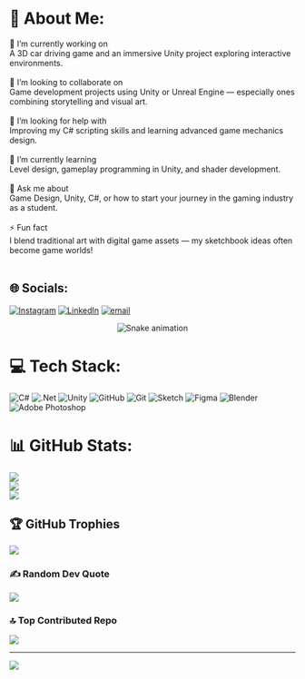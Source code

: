 # 💫 About Me:
🧠 I’m currently working on<br>A 3D car driving game and an immersive Unity project exploring interactive environments.<br><br>🤝 I’m looking to collaborate on<br>Game development projects using Unity or Unreal Engine — especially ones combining storytelling and visual art.<br><br>💛 I’m looking for help with<br>Improving my C# scripting skills and learning advanced game mechanics design.<br><br>🌱 I’m currently learning<br>Level design, gameplay programming in Unity, and shader development.<br><br>💬 Ask me about<br>Game Design, Unity, C#, or how to start your journey in the gaming industry as a student.<br><br>⚡ Fun fact<br>I blend traditional art with digital game assets — my sketchbook ideas often become game worlds!<br><br>


## 🌐 Socials:
[![Instagram](https://img.shields.io/badge/Instagram-%23E4405F.svg?logo=Instagram&logoColor=white)](https://instagram.com/https://www.instagram.com/kunal__shah1/) [![LinkedIn](https://img.shields.io/badge/LinkedIn-%230077B5.svg?logo=linkedin&logoColor=white)](https://linkedin.com/in/https://www.linkedin.com/in/bisal-shah-b8bb9b2a1/) [![email](https://img.shields.io/badge/Email-D14836?logo=gmail&logoColor=white)](mailto:bisalshah536@gmail.com) 

<!-- Snake Game Repo View -->

<div align="center">
  <img src="https://profile-readme-generator.com/assets/snake.svg" alt="Snake animation" />
</div>

# 💻 Tech Stack:
![C#](https://img.shields.io/badge/c%23-%23239120.svg?style=for-the-badge&logo=csharp&logoColor=white) ![.Net](https://img.shields.io/badge/.NET-5C2D91?style=for-the-badge&logo=.net&logoColor=white) ![Unity](https://img.shields.io/badge/unity-%23000000.svg?style=for-the-badge&logo=unity&logoColor=white) ![GitHub](https://img.shields.io/badge/github-%23121011.svg?style=for-the-badge&logo=github&logoColor=white) ![Git](https://img.shields.io/badge/git-%23F05033.svg?style=for-the-badge&logo=git&logoColor=white) ![Sketch](https://img.shields.io/badge/Sketch-FFB387?style=for-the-badge&logo=sketch&logoColor=black) ![Figma](https://img.shields.io/badge/figma-%23F24E1E.svg?style=for-the-badge&logo=figma&logoColor=white) ![Blender](https://img.shields.io/badge/blender-%23F5792A.svg?style=for-the-badge&logo=blender&logoColor=white) ![Adobe Photoshop](https://img.shields.io/badge/adobe%20photoshop-%2331A8FF.svg?style=for-the-badge&logo=adobe%20photoshop&logoColor=white)
# 📊 GitHub Stats:
![](https://github-readme-stats.vercel.app/api?username=Shahbisal&theme=dark&hide_border=false&include_all_commits=true&count_private=false)<br/>
![](https://nirzak-streak-stats.vercel.app/?user=Shahbisal&theme=dark&hide_border=false)<br/>
![](https://github-readme-stats.vercel.app/api/top-langs/?username=Shahbisal&theme=dark&hide_border=false&include_all_commits=true&count_private=false&layout=compact)

## 🏆 GitHub Trophies
![](https://github-profile-trophy.vercel.app/?username=Shahbisal&theme=radical&no-frame=false&no-bg=false&margin-w=4)

### ✍️ Random Dev Quote
![](https://quotes-github-readme.vercel.app/api?type=horizontal&theme=radical)

### 🔝 Top Contributed Repo
![](https://github-contributor-stats.vercel.app/api?username=Shahbisal&limit=5&theme=dark&combine_all_yearly_contributions=true)

---
[![](https://visitcount.itsvg.in/api?id=Shahbisal&icon=0&color=0)](https://visitcount.itsvg.in)

<!-- Proudly created with GPRM ( https://gprm.itsvg.in ) -->
